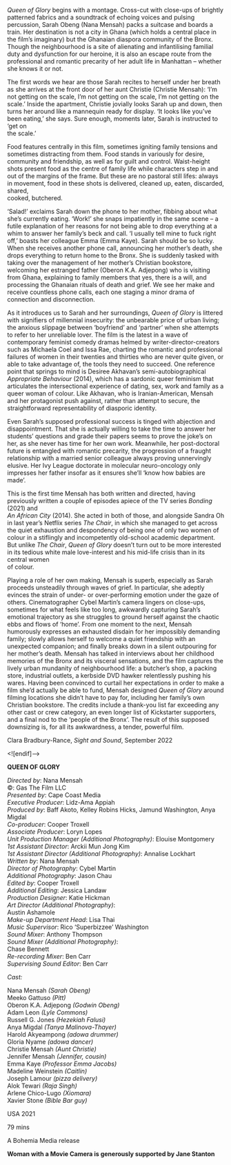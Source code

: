 

_Queen of Glory_ begins with a montage. Cross-cut with close-ups of brightly patterned fabrics and a soundtrack of echoing voices and pulsing percussion, Sarah Obeng (Nana Mensah) packs a suitcase and boards a train. Her destination is not a city in Ghana (which holds a central place in the film’s imaginary) but the Ghanaian diaspora community of the Bronx. Though the neighbourhood is a site of alienating and infantilising familial duty and dysfunction for our heroine, it is also an escape route from the professional and romantic precarity of her adult life in Manhattan – whether she knows it or not.

The first words we hear are those Sarah recites to herself under her breath as she arrives at the front door of her aunt Christie (Christie Mensah): ‘I’m not getting on the scale, I’m not getting on the scale, I’m not getting on the scale.’ Inside the apartment, Christie jovially looks Sarah up and down, then turns her around like a mannequin ready for display. ‘It looks like you’ve been eating,’ she says. Sure enough, moments later, Sarah is instructed to ‘get on  
the scale.’

Food features centrally in this film, sometimes igniting family tensions and sometimes distracting from them. Food stands in variously for desire, community and friendship, as well as for guilt and control. Waist-height shots present food as the centre of family life while characters step in and out of the margins of the frame. But these are no pastoral still lifes: always in movement, food in these shots is delivered, cleaned up, eaten, discarded, shared,  
cooked, butchered.

‘Salad!’ exclaims Sarah down the phone to her mother, fibbing about what she’s currently eating. ‘Work!’ she snaps impatiently in the same scene – a futile explanation of her reasons for not being able to drop everything at a whim to answer her family’s beck and call. ‘I usually tell mine to fuck right off,’ boasts her colleague Emma (Emma Kaye). Sarah should be so lucky. When she receives another phone call, announcing her mother’s death, she drops everything to return home to the Bronx. She is suddenly tasked with taking over the management of her mother’s Christian bookstore, welcoming her estranged father (Oberon K.A. Adjepong) who is visiting from Ghana, explaining to family members that yes, there is a will, and processing the Ghanaian rituals of death and grief. We see her make and receive countless phone calls, each one staging a minor drama of connection and disconnection.

As it introduces us to Sarah and her surroundings, _Queen of Glory_ is littered with signifiers of millennial insecurity: the unbearable price of urban living; the anxious slippage between ‘boyfriend’ and ‘partner’ when she attempts to refer to her unreliable lover. The film is the latest in a wave of contemporary feminist comedy dramas helmed by writer-director-creators such as Michaela Coel and Issa Rae, charting the romantic and professional failures of women in their twenties and thirties who are never quite given, or able to take advantage of, the tools they need to succeed. One reference point that springs to mind is Desiree Akhavan’s semi-autobiographical _Appropriate Behaviour_ (2014), which has a sardonic queer feminism that articulates the intersectional experience of dating, sex, work and family as a queer woman of colour. Like Akhavan, who is Iranian-American, Mensah and her protagonist push against, rather than attempt to secure, the straightforward representability of diasporic identity.

Even Sarah’s supposed professional success is tinged with abjection and disappointment. That she is actually willing to take the time to answer her students’ questions and grade their papers seems to prove the joke’s on her, as she never has time for her own work. Meanwhile, her post-doctoral future is entangled with romantic precarity, the progression of a fraught relationship with a married senior colleague always proving unnervingly elusive. Her Ivy League doctorate in molecular neuro-oncology only impresses her father insofar as it ensures she’ll ‘know how babies are made’.

This is the first time Mensah has both written and directed, having previously written a couple of episodes apiece of the TV series _Bonding_ (2021) and  
_An African City_ (2014). She acted in both of those, and alongside Sandra Oh in last year’s Netflix series _The Chair_, in which she managed to get across the quiet exhaustion and despondency of being one of only two women of colour in a stiflingly and incompetently old-school academic department. But unlike _The Chair_, _Queen of Glory_ doesn’t turn out to be more interested in its tedious white male love-interest and his mid-life crisis than in its central women  
of colour.

Playing a role of her own making, Mensah is superb, especially as Sarah proceeds unsteadily through waves of grief. In particular, she adeptly evinces the strain of under- or over-performing emotion under the gaze of others. Cinematographer Cybel Martin’s camera lingers on close-ups, sometimes for what feels like too long, awkwardly capturing Sarah’s emotional trajectory as she struggles to ground herself against the chaotic ebbs and flows of ‘home’. From one moment to the next, Mensah humorously expresses an exhausted disdain for her impossibly demanding family; slowly allows herself to welcome a quiet friendship with an unexpected companion; and finally breaks down in a silent outpouring for her mother’s death. Mensah has talked in interviews about her childhood memories of the Bronx and its visceral sensations, and the film captures the lively urban mundanity of neighbourhood life: a butcher’s shop, a packing store, industrial outlets, a kerbside DVD hawker relentlessly pushing his wares. Having been convinced to curtail her expectations in order to make a film she’d actually be able to fund, Mensah designed _Queen of Glory_ around filming locations she didn’t have to pay for, including her family’s own Christian bookstore. The credits include a thank-you list far exceeding any other cast or crew category, an even longer list of Kickstarter supporters, and a final nod to the ‘people of the Bronx’. The result of this supposed downsizing is, for all its awkwardness, a tender, powerful film.

Clara Bradbury-Rance, _Sight and Sound_, September 2022

<![endif]-->

**QUEEN OF GLORY**

_Directed by_: Nana Mensah  
©: Gas The Film LLC  
_Presented by_: Cape Coast Media  
_Executive Producer_: Lidz-Ama Appiah  
_Produced by_: Baff Akoto, Kelley Robins Hicks, Jamund Washington, Anya Migdal  
_Co-producer_: Cooper Troxell  
_Associate Producer_: Loryn Lopes  
_Unit Production Manager (Additional Photography)_: Elouise Montgomery  
_1st Assistant Director_: Arckii Mun Jong Kim  
_1st Assistant Director (Additional Photography)_: Annalise Lockhart  
_Written by_: Nana Mensah  
_Director of Photography_: Cybel Martin  
_Additional Photography_: Jason Chau  
_Edited by_: Cooper Troxell  
_Additional Editing_: Jessica Landaw  
_Production Designer_: Katie Hickman  
_Art Director (Additional Photography)_:  
Austin Ashamole  
_Make-up Department Head_: Lisa Thai  
_Music Supervisor_: Rico ‘Superbizzee’ Washington  
_Sound Mixer_: Anthony Thompson  
_Sound Mixer (Additional Photography)_:  
Chase Bennett  
_Re-recording Mixer_: Ben Carr  
_Supervising Sound Editor_: Ben Carr

_Cast:_

Nana Mensah _(Sarah Obeng)_  
Meeko Gattuso _(Pitt)_  
Oberon K.A. Adjepong _(Godwin Obeng)_  
Adam Leon _(Lyle Commons)_  
Russell G. Jones _(Hezekiah Falusi)_  
Anya Migdal _(Tanya Malinova-Thayer)_  
Harold Akyeampong _(adowa drummer)_  
Gloria Nyame _(adowa dancer)_  
Christie Mensah _(Aunt Christie)_  
Jennifer Mensah _(Jennifer, cousin)_  
Emma Kaye _(Professor Emma Jacobs)_  
Madeline Weinstein _(Caitlin)_  
Joseph Lamour _(pizza delivery)_  
Alok Tewari _(Raja Singh)_  
Arlene Chico-Lugo _(Xiomara)_  
Xavier Stone _(Bible Bar guy)_

USA 2021

79 mins

A Bohemia Media release

**Woman with a Movie Camera is generously supported by Jane Stanton**
<!--stackedit_data:
eyJoaXN0b3J5IjpbMjA1ODg2MDA5NV19
-->